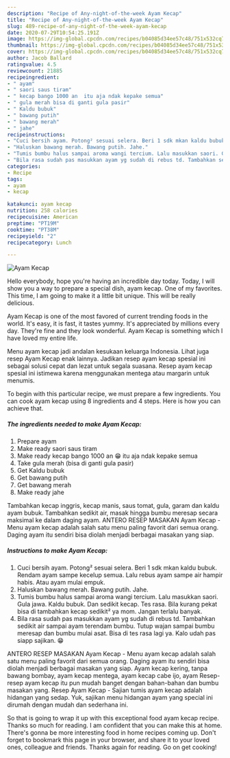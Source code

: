 ```yaml
---
description: "Recipe of Any-night-of-the-week Ayam Kecap"
title: "Recipe of Any-night-of-the-week Ayam Kecap"
slug: 489-recipe-of-any-night-of-the-week-ayam-kecap
date: 2020-07-29T10:54:25.191Z
image: https://img-global.cpcdn.com/recipes/b04085d34ee57c48/751x532cq70/ayam-kecap-foto-resep-utama.jpg
thumbnail: https://img-global.cpcdn.com/recipes/b04085d34ee57c48/751x532cq70/ayam-kecap-foto-resep-utama.jpg
cover: https://img-global.cpcdn.com/recipes/b04085d34ee57c48/751x532cq70/ayam-kecap-foto-resep-utama.jpg
author: Jacob Ballard
ratingvalue: 4.5
reviewcount: 21885
recipeingredient:
- " ayam"
- " saori saus tiram"
- " kecap bango 1000 an  itu aja ndak kepake semua"
- " gula merah bisa di ganti gula pasir"
- " Kaldu bubuk"
- " bawang putih"
- " bawang merah"
- " jahe"
recipeinstructions:
- "Cuci bersih ayam. Potong² sesuai selera. Beri 1 sdk mkan kaldu bubuk. Rendam ayam sampe kecelup semua. Lalu rebus ayam sampe air hampir habis. Atau ayam mulai empuk."
- "Haluskan bawang merah. Bawang putih. Jahe."
- "Tumis bumbu halus sampai aroma wangi tercium. Lalu masukkan saori. Gula jawa. Kaldu bubuk. Dan sedikit kecap. Tes rasa. Bila kurang pekat bisa di tambahkan kecap sedikit² ya mom. Jangan terlalu banyak."
- "Bila rasa sudah pas masukkan ayam yg sudah di rebus td. Tambahkan sedikit air sampai ayam terendam bumbu. Tutup wajan sampai bumbu meresap dan bumbu mulai asat. Bisa di tes rasa lagi ya. Kalo udah pas siapp sajikan. 😁"
categories:
- Recipe
tags:
- ayam
- kecap

katakunci: ayam kecap 
nutrition: 258 calories
recipecuisine: American
preptime: "PT19M"
cooktime: "PT38M"
recipeyield: "2"
recipecategory: Lunch

---
```



![Ayam Kecap](https://img-global.cpcdn.com/recipes/b04085d34ee57c48/751x532cq70/ayam-kecap-foto-resep-utama.jpg)

Hello everybody, hope you're having an incredible day today. Today, I will show you a way to prepare a special dish, ayam kecap. One of my favorites. This time, I am going to make it a little bit unique. This will be really delicious.

Ayam Kecap is one of the most favored of current trending foods in the world. It's easy, it is fast, it tastes yummy. It's appreciated by millions every day. They're fine and they look wonderful. Ayam Kecap is something which I have loved my entire life.

Menu ayam kecap jadi andalan kesukaan keluarga Indonesia. Lihat juga resep Ayam Kecap enak lainnya. Jadikan resep ayam kecap spesial ini sebagai solusi cepat dan lezat untuk segala suasana. Resep ayam kecap spesial ini istimewa karena menggunakan mentega atau margarin untuk menumis.


To begin with this particular recipe, we must prepare a few ingredients. You can cook ayam kecap using 8 ingredients and 4 steps. Here is how you can achieve that.

<!--inarticleads1-->

##### The ingredients needed to make Ayam Kecap:

1. Prepare  ayam
1. Make ready  saori saus tiram
1. Make ready  kecap bango 1000 an 😁 itu aja ndak kepake semua
1. Take  gula merah (bisa di ganti gula pasir)
1. Get  Kaldu bubuk
1. Get  bawang putih
1. Get  bawang merah
1. Make ready  jahe


Tambahkan kecap inggris, kecap manis, saus tomat, gula, garam dan kaldu ayam bubuk. Tambahkan sedikit air, masak hingga bumbu meresap secara maksimal ke dalam daging ayam. ANTERO RESEP MASAKAN Ayam Kecap - Menu ayam kecap adalah salah satu menu paling favorit dari semua orang. Daging ayam itu sendiri bisa diolah menjadi berbagai masakan yang siap. 

<!--inarticleads2-->

##### Instructions to make Ayam Kecap:

1. Cuci bersih ayam. Potong² sesuai selera. Beri 1 sdk mkan kaldu bubuk. Rendam ayam sampe kecelup semua. Lalu rebus ayam sampe air hampir habis. Atau ayam mulai empuk.
1. Haluskan bawang merah. Bawang putih. Jahe.
1. Tumis bumbu halus sampai aroma wangi tercium. Lalu masukkan saori. Gula jawa. Kaldu bubuk. Dan sedikit kecap. Tes rasa. Bila kurang pekat bisa di tambahkan kecap sedikit² ya mom. Jangan terlalu banyak.
1. Bila rasa sudah pas masukkan ayam yg sudah di rebus td. Tambahkan sedikit air sampai ayam terendam bumbu. Tutup wajan sampai bumbu meresap dan bumbu mulai asat. Bisa di tes rasa lagi ya. Kalo udah pas siapp sajikan. 😁


ANTERO RESEP MASAKAN Ayam Kecap - Menu ayam kecap adalah salah satu menu paling favorit dari semua orang. Daging ayam itu sendiri bisa diolah menjadi berbagai masakan yang siap. Ayam kecap kering, tanpa bawang bombay, ayam kecap mentega, ayam kecap cabe ijo, ayam Resep-resep ayam kecap itu pun mudah banget dengan bahan-bahan dan bumbu masakan yang. Resep Ayam Kecap - Sajian tumis ayam kecap adalah hidangan yang sedap. Yuk, sajikan menu hidangan ayam yang special ini dirumah dengan mudah dan sederhana ini. 

So that is going to wrap it up with this exceptional food ayam kecap recipe. Thanks so much for reading. I am confident that you can make this at home. There's gonna be more interesting food in home recipes coming up. Don't forget to bookmark this page in your browser, and share it to your loved ones, colleague and friends. Thanks again for reading. Go on get cooking!
